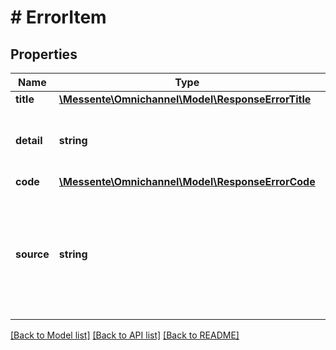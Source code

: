 # # ErrorItem

## Properties

Name | Type | Description | Notes
------------ | ------------- | ------------- | -------------
**title** | [**\Messente\Omnichannel\Model\ResponseErrorTitle**](ResponseErrorTitle.md) |  | 
**detail** | **string** | Free form more detailed description of the error. | 
**code** | [**\Messente\Omnichannel\Model\ResponseErrorCode**](ResponseErrorCode.md) |  | 
**source** | **string** | Describes which field is causing the issue in the payload, null for non 400 status code responses | 

[[Back to Model list]](../../README.md#documentation-for-models) [[Back to API list]](../../README.md#documentation-for-api-endpoints) [[Back to README]](../../README.md)



